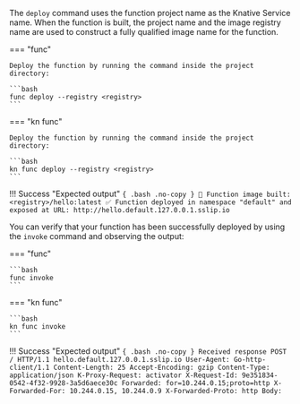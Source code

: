 <!-- Snippet used in the following topics:
- docs/getting-started/build-run-deploy-func.md
- docs/functions/deploying-functions.md
-->
The `deploy` command uses the function project name as the Knative Service name. When the function is built, the project name and the image registry name are used to construct a fully qualified image name for the function.

=== "func"

    Deploy the function by running the command inside the project directory:

    ```bash
    func deploy --registry <registry>
    ```

=== "kn func"

    Deploy the function by running the command inside the project directory:

    ```bash
    kn func deploy --registry <registry>
    ```

!!! Success "Expected output"
    ```{ .bash .no-copy }
        🙌 Function image built: <registry>/hello:latest
        ✅ Function deployed in namespace "default" and exposed at URL:
        http://hello.default.127.0.0.1.sslip.io
    ```

You can verify that your function has been successfully deployed by using the `invoke` command and observing the output:

=== "func"

    ```bash
    func invoke
    ```

=== "kn func"

    ```bash
    kn func invoke
    ```

!!! Success "Expected output"
    ```{ .bash .no-copy }
    Received response
    POST / HTTP/1.1 hello.default.127.0.0.1.sslip.io
      User-Agent: Go-http-client/1.1
      Content-Length: 25
      Accept-Encoding: gzip
      Content-Type: application/json
      K-Proxy-Request: activator
      X-Request-Id: 9e351834-0542-4f32-9928-3a5d6aece30c
      Forwarded: for=10.244.0.15;proto=http
      X-Forwarded-For: 10.244.0.15, 10.244.0.9
      X-Forwarded-Proto: http
    Body:
    ```
